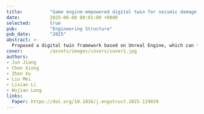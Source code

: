 ```yaml
---
title:          "Game engine-empowered digital twin for seismic damage simulation of buildings"
date:           2025-06-08 00:01:00 +0800
selected:       true
pub:            "Engineering Structure"
pub_date:       "2025"
abstract: >-
  Proposed a digital twin framework based on Unreal Engine, which can fusion multi-source heterogeneous data and algorithm for analysis, performing seismic simulation of buildings.
cover:          /assets/images/covers/cover1.jpg
authors:
- Jun Jiang
- Chen Xiong
- Zhen Xu
- Liu Mei
- Lixiao Li
- Wujian Long
links:
  Paper: https://doi.org/10.1016/j.engstruct.2025.119839
---
```




